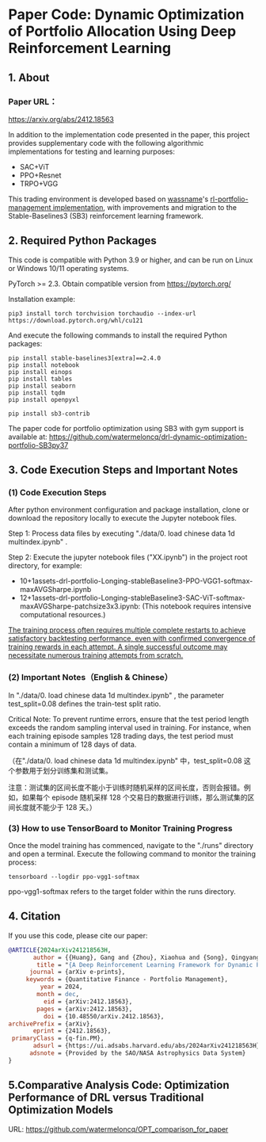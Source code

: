 # Paper Code: **Dynamic Optimization of Portfolio Allocation Using Deep Reinforcement Learning**

## 1. About

### Paper URL：

https://arxiv.org/abs/2412.18563

In addition to the implementation code presented in the paper, this project provides supplementary code with the following algorithmic implementations for testing and learning purposes:
- SAC+ViT
- PPO+Resnet
- TRPO+VGG


This trading environment is developed based on [wassname](https://github.com/wassname)'s [rl-portfolio-management implementation](https://github.com/wassname/rl-portfolio-management), with improvements and migration to the Stable-Baselines3 (SB3) reinforcement learning framework. 



## 2. Required Python Packages

This code is compatible with Python 3.9 or higher, and can be run on Linux or Windows 10/11 operating systems.

PyTorch >= 2.3. Obtain compatible version from https://pytorch.org/ 

Installation example: 

```
pip3 install torch torchvision torchaudio --index-url https://download.pytorch.org/whl/cu121
```

And execute the following commands to install the required Python packages:

```
pip install stable-baselines3[extra]==2.4.0
pip install notebook
pip install einops
pip install tables
pip install seaborn
pip install tqdm
pip install openpyxl

pip install sb3-contrib
```



The paper code for portfolio optimization using SB3 with gym support is available at: https://github.com/watermeloncq/drl-dynamic-optimization-portfolio-SB3py37

## 3. Code Execution Steps and Important Notes

### (1) Code Execution Steps

After python environment configuration and package installation, clone or download the repository locally to execute the Jupyter notebook files.

Step 1: Process data files by executing "./data/0. load chinese data 1d multindex.ipynb" .

Step 2: Execute the jupyter notebook files ("XX.ipynb") in the project root directory, for example:

- 10+1assets-drl-portfolio-Longing-stableBaseline3-PPO-VGG1-softmax-maxAVGSharpe.ipynb
- 12+1assets-drl-portfolio-Longing-stableBaseline3-SAC-ViT-softmax-maxAVGSharpe-patchsize3x3.ipynb: (This notebook requires intensive computational resources.)

<u>The training process often requires multiple complete restarts to achieve satisfactory backtesting performance, even with confirmed convergence of training rewards in each attempt. A single successful outcome may necessitate numerous training attempts from scratch.</u>

### (2) Important Notes（English & Chinese）

In "./data/0. load chinese data 1d multindex.ipynb" , the parameter test_split=0.08 defines the train-test split ratio. 

Critical Note: To prevent runtime errors, ensure that the test period length exceeds the random sampling interval used in training. For instance, when each training episode samples 128 trading days, the test period must contain a minimum of 128 days of data.

（在"./data/0. load chinese data 1d multindex.ipynb"  中，test_split=0.08 这个参数用于划分训练集和测试集。

注意：测试集的区间长度不能小于训练时随机采样的区间长度，否则会报错。例如，如果每个 episode 随机采样 128 个交易日的数据进行训练，那么测试集的区间长度就不能少于 128 天。）

### (3) How to use TensorBoard to Monitor Training Progress

Once the model training has commenced, navigate to the "./runs" directory and open a terminal. Execute the following command to monitor the training process:

```
tensorboard --logdir ppo-vgg1-softmax
```

 ppo-vgg1-softmax refers to the target folder within the runs directory.

## 4. Citation

If you use this code, please cite our paper:

```bibtex
@ARTICLE{2024arXiv241218563H,
       author = {{Huang}, Gang and {Zhou}, Xiaohua and {Song}, Qingyang},
        title = "{A Deep Reinforcement Learning Framework for Dynamic Portfolio Optimization: Evidence from China's Stock Market}",
      journal = {arXiv e-prints},
     keywords = {Quantitative Finance - Portfolio Management},
         year = 2024,
        month = dec,
          eid = {arXiv:2412.18563},
        pages = {arXiv:2412.18563},
          doi = {10.48550/arXiv.2412.18563},
archivePrefix = {arXiv},
       eprint = {2412.18563},
 primaryClass = {q-fin.PM},
       adsurl = {https://ui.adsabs.harvard.edu/abs/2024arXiv241218563H},
      adsnote = {Provided by the SAO/NASA Astrophysics Data System}
}
```

## 5.Comparative Analysis Code: Optimization Performance of DRL versus Traditional Optimization Models

URL: https://github.com/watermeloncq/OPT_comparison_for_paper
